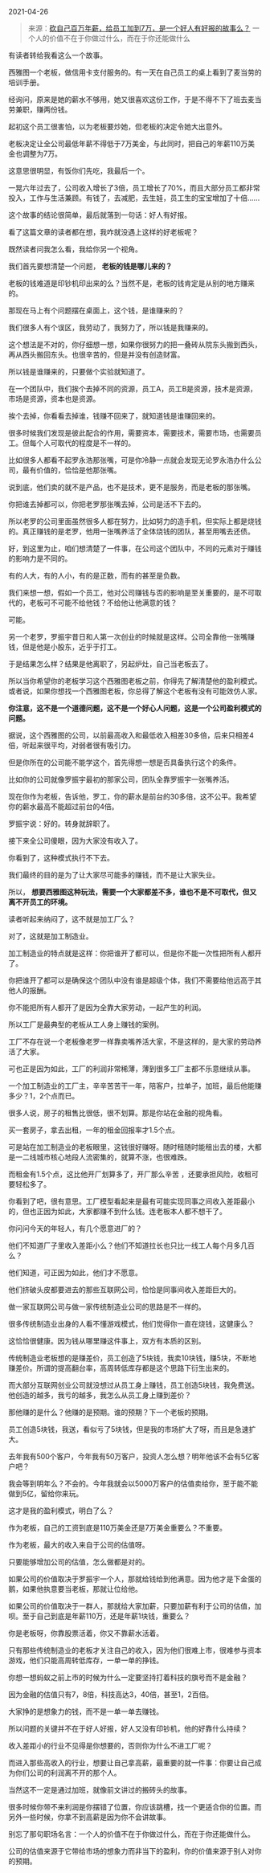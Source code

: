 2021-04-26

> 来源：[砍自己百万年薪，给员工加到7万，是一个好人有好报的故事么？](http://mp.weixin.qq.com/s?__biz=MzU0MjYwNDU2Mw==&mid=2247498310&idx=1&sn=cbacbf553ee67f279aaade7f57a3f8c6&chksm=fb1a963acc6d1f2cd54723c6cd4c246f7a6aaa54837bc00943983fccd446ea7c1aa7dff62cba&scene=27#wechat_redirect)
> 一个人的价值不在于你做过什么，而在于你还能做什么

有读者转给我看这么一个故事。  

  

西雅图一个老板，做信用卡支付服务的。有一天在自己员工的桌上看到了麦当劳的培训手册。

  

经询问，原来是她的薪水不够用，她又很喜欢这份工作，于是不得不下了班去麦当劳兼职，赚两份钱。

  

起初这个员工很害怕，以为老板要炒她，但老板的决定令她大出意外。  

  

老板决定让全公司最低年薪不得低于7万美金，与此同时，把自己的年薪110万美金也调整为7万。  

  

这意思很明显，有饭你们先吃，我最后一个。

  

一晃六年过去了，公司收入增长了3倍，员工增长了70%，而且大部分员工都非常投入，工作与生活兼顾。有钱了，去减肥，去生娃，员工生的宝宝增加了十倍......  

  

这个故事的结论很简单，最后就落到一句话：好人有好报。  

  

看了这篇文章的读者都在想，我咋就没遇上这样的好老板呢？

  

既然读者问我怎么看，我给你另一个视角。  

  

我们首先要想清楚一个问题， **老板的钱是哪儿来的？**  

  

老板的钱难道是印钞机印出来的么？当然不是，老板的钱肯定是从别的地方赚来的。

  

那现在马上有个问题摆在桌面上，这个钱，是谁赚来的？  

  

我们很多人有个误区，我劳动了，我努力了，所以钱是我赚来的。  

  

这个想法是不对的，你仔细想一想，如果你很努力的把一叠砖从院东头搬到西头，再从西头搬回东头。也很辛苦的，但是并没有创造财富。  

  

所以钱是谁赚来的，只要做个实验就知道了。  

  

在一个团队中，我们挨个去掉不同的资源，员工A，员工B是资源，技术是资源，市场是资源，资本也是资源。  

  

挨个去掉，你看看去掉谁，钱赚不回来了，就知道钱是谁赚回来的。

  

很多时候我们发现是彼此配合的作用，需要资本，需要技术，需要市场，也需要员工。但每个人可取代的程度是不一样的。

  

比如很多人都看不起罗永浩那张嘴，可是你冷静一点就会发现无论罗永浩办什么公司，最有价值的，恰恰是他那张嘴。  

  

说到底，他们卖的就不是产品，也不是技术，更不是服务，而是老板的那张嘴。  

  

你把谁去掉都可以，你把老罗那张嘴去掉，公司是活不下去的。  

  

所以老罗的公司里面虽然很多人都在努力，比如努力的造手机，但实际上都是烧钱的。真正赚钱的是老罗，他用一张嘴养活了全体烧钱的团队，甚至用嘴去还债。  

  

好，到这里为止，咱们想清楚了一件事，在公司这个团队中，不同的元素对于赚钱的影响力是不同的。  

  

有的人大，有的人小，有的是正数，而有的甚至是负数。

  

我们来想一想，假如一个员工，他对公司赚钱与否的影响是至关重要的，是不可取代的，老板可不可能不给他钱？不给他让他满意的钱？  

  

可能。  

  

另一个老罗，罗振宇昔日和人第一次创业的时候就是这样。公司全靠他一张嘴赚钱，但是他是小股东，近乎于打工。

  

于是结果怎么样？结果是他离职了，另起炉灶，自己当老板去了。  

  

所以当你希望你的老板学习这个西雅图老板之前，你得先了解清楚他的盈利模式。或者说，如果你想找一个西雅图老板，你总得了解这个老板有没有可能效仿人家。

  

 **你注意，这不是一个道德问题，这不是一个好心人问题，这是一个公司盈利模式的问题。**

  

据说，这个西雅图的公司，以前最高收入和最低收入相差30多倍，后来只相差4倍，听起来很平均，对弱者很有吸引力。  

  

但是你所在的公司能不能学这个，首先得想一想是否具备执行这个的条件。  

  

比如你的公司就像罗振宇最初的那家公司，团队全靠罗振宇一张嘴养活。  

  

现在你作为老板，告诉他，罗工，你的薪水是前台的30多倍，这不公平。我希望你的薪水最高不能超过前台的4倍。  

  

罗振宇说：好的。转身就辞职了。  

  

接下来全公司傻眼，因为大家没有收入了。

  

你看到了，这种模式执行不下去。  

  

我们最终的目的是为了让大家尽可能多的赚钱，而不是让大家失业。  

  

所以， **想要西雅图这种玩法，需要一个大家都差不多，谁也不是不可取代，但又离不开员工的环境。**  

  

读者听起来纳闷了，这不就是加工厂么？  

  

对了，这就是加工制造业。

  

加工制造业的特点就是这样：你把谁开了都可以，但是你不能一次性把所有人都开了。  

  

你把谁开了都可以是确保这个团队中没有谁是超级个体，我们不需要给他远高于其他人的报酬。  

  

你不能把所有人都开了是因为全靠大家劳动，一起产生的利润。  

  

所以工厂是最典型的老板从工人身上赚钱的案例。  

  

工厂不存在说一个老板像老罗一样靠卖嘴养活大家，不是这样的，是大家的劳动养活了大家。  

  

可也正是因为如此，工厂的利润非常稀薄，薄到很多工厂主都不乐意继续从事。  

  

一个加工制造业的工厂主，辛辛苦苦干一年，陪客户，拉单子，加班，最后他能赚多少？1，2个点而已。  

  

很多人说，房子的租售比很低，很不划算。那是你站在金融的视角看。  

  

买一套房子，拿去出租，一年的租金回报率才1.5个点。  

  

可是站在加工制造业的老板眼里，这钱很好赚呀。随时租随时能租出去的楼，大都是一二线城市核心地段人流密集的，就算不涨，也很难跌。  

  

而租金有1.5个点，这比他开厂划算多了，开厂那么辛苦 ，还要承担风险，收租可要轻松多了。  

  

你看到了吧，很有意思。工厂模型看起来是最有可能实现同事之间收入差距最小的，但也正因为如此，大家都赚不到什么钱。连老板本人都不想干了。  

  

你问问今天的年轻人，有几个愿意进厂的？  

  

他们不知道厂子里收入差距小么？他们不知道拉长也只比一线工人每个月多几百么？  

  

他们知道，可正因为如此，他们才不愿意。

  

他们挤破头皮都要进去的那些互联网公司，恰恰是同事间收入差距巨大的。  

  

做一家互联网公司与做一家传统制造业公司的思路是不一样的。  

  

很多传统制造业出身的人看不懂游戏模式，他们觉得你一直在烧钱，这健康么？  

  

这恰恰很健康。因为钱从哪里赚这件事上，双方有本质的区别。  

  

传统制造业老板想的是赚差价，员工创造了5块钱，我卖10块钱，赚5块，不断地赚差价。所谓的提高翻台率，高周转低库存都是这个思路下衍生出来的。  

  

而大部分互联网创业公司就没想过从员工身上赚钱，员工创造5块钱，我免费送。他创造的越多，我亏的越多，我怎么从员工身上赚到差价？  

  

那他赚的是什么？他赚的是预期。谁的预期？下一个老板的预期。

  

员工创造5块钱，我送，看似亏了5块钱，但是我的市场扩大了呀，而且是急速扩大。

  

去年我有500个客户，今年我有50万客户，投资人怎么想？明年他该不会有5亿客户吧？

  

我会等到明年么？不会的。今年我就会以5000万客户的估值卖给你，至于能不能做到5亿，留给你来玩。  

  

这才是我的盈利模式，明白了么？

  

作为老板，自己的工资到底是110万美金还是7万美金重要么？不重要。  

  

作为老板，最大的收入来自于公司的估值呀。

  

只要能够增加公司的估值，怎么做都是对的。

  

如果公司的价值取决于罗振宇一个人，那就给钱给到他满意。因为他才是下金蛋的鹅，如果他执意要当老板，那就让位给他。

  

如果公司的价值取决于一群人，那就给大家加薪，只要加薪有利于公司的估值，加呗。至于自己到底是年薪110万，还是年薪1块钱，重要么？  

  

你是老板呀，你靠股票活着，你又不靠薪水活着。  

  

只有那些传统制造业的老板才关注自己的收入，因为他们很难上市，很难参与资本游戏，他们只能高周转低库存，一单一单的挣钱。

  

你想一想蚂蚁之前上市的时候为什么一定要坚持打着科技的旗号而不是金融？  

  

因为金融的估值只有7，8倍，科技高达3，40倍，甚至1，2百倍。

  

大家挣的是想象力的钱，而不是一单一单去赚钱。  

  

所以问题的关键并不在于好人好报，好人又没有印钞机，他的好靠什么持续？  

  

收入差距小的行业不见得是你想要的，否则你为什么不进工厂呢？

  

而进入那些高收入的行业，想要让自己拿高薪，最重要的就一件事：你要让自己成为你们公司的利润离不开的那个人。  

  

当然这不一定是通过加班，就像前文讲过的搬砖头的故事。

  

很多时候你带不来利润是你摆错了位置，你应该跳槽，找一个更适合你的位置。而另外一些时候，你拿不到高薪是因为你不会讲故事。

  

别忘了那句职场名言：一个人的价值不在于你做过什么，而在于你还能做什么。

  

公司的估值来源于它带给市场的想象力而非当下的盈利，你的价值来源于别人对你的预期。

